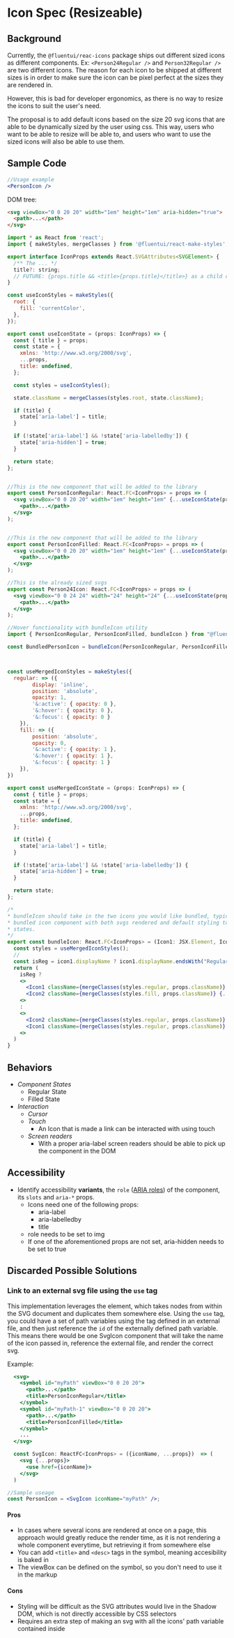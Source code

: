# Icon Spec (Resizeable)

## Background

Currently, the `@fluentui/reac-icons` package ships out different sized icons as different components. Ex: `<Person24Regular />` and `Person32Regular />` are two different icons. The reason for each icon to be shipped at different sizes is in order to make sure the icon can be pixel perfect at the sizes they are rendered in.

However, this is bad for developer ergonomics, as there is no way to resize the icons to suit the user's need.

The proposal is to add default icons based on the size 20 svg icons that are able to be dynamically sized by the user using css. This way, users who want to be able to resize will be able to, and users who want to use the sized icons will also be able to use them.

## Sample Code

```jsx
//Usage example
<PersonIcon />
```

DOM tree:

```html
<svg viewBox="0 0 20 20" width="1em" height="1em" aria-hidden="true">
  <path>...</path>
</svg>
```

```jsx
import * as React from 'react';
import { makeStyles, mergeClasses } from '@fluentui/react-make-styles';

export interface IconProps extends React.SVGAttributes<SVGElement> {
  /** The ... */
  title?: string;
  // FUTURE: {props.title && <title>{props.title}</title>} as a child component to the svg
}

const useIconStyles = makeStyles({
  root: {
    fill: 'currentColor',
  },
});

export const useIconState = (props: IconProps) => {
  const { title } = props;
  const state = {
    xmlns: 'http://www.w3.org/2000/svg',
    ...props,
    title: undefined,
  };

  const styles = useIconStyles();

  state.className = mergeClasses(styles.root, state.className);

  if (title) {
    state['aria-label'] = title;
  }

  if (!state['aria-label'] && !state['aria-labelledby']) {
    state['aria-hidden'] = true;
  }

  return state;
};


//This is the new component that will be added to the library
export const PersonIconRegular: React.FC<IconProps> = props => (
  <svg viewBox="0 0 20 20" width="1em" height="1em" {...useIconState(props)}>
    <path>...</path>
  </svg>
);


//This is the new component that will be added to the library
export const PersonIconFilled: React.FC<IconProps> = props => (
  <svg viewBox="0 0 20 20" width="1em" height="1em" {...useIconState(props)}>
    <path>...</path>
  </svg>
);

//This is the already sized svgs
export const Person24Icon: React.FC<IconProps> = props => (
  <svg viewBox="0 0 24 24" width="24" height="24" {...useIconState(props)}>
    <path>...</path>
  </svg>
);

//Hover functionality with bundleIcon utility
import { PersonIconRegular, PersonIconFilled, bundleIcon } from "@fluentui/react-icons"

const BundledPersonIcon = bundleIcon(PersonIconRegular, PersonIconFilled);



const useMergedIconStyles = makeStyles({
  regular: => ({
        display: 'inline',
        position: 'absolute',
        opacity: 1,
        '&:active': { opacity: 0 },
        '&:hover': { opacity: 0 },
        '&:focus': { opacity: 0 }
    }),
    fill: => ({
        position: 'absolute',
        opacity: 0,
        '&:active': { opacity: 1 },
        '&:hover': { opacity: 1 },
        '&:focus': { opacity: 1 }
    }),
})

export const useMergedIconState = (props: IconProps) => {
  const { title } = props;
  const state = {
    xmlns: 'http://www.w3.org/2000/svg',
    ...props,
    title: undefined,
  };

  if (title) {
    state['aria-label'] = title;
  }

  if (!state['aria-label'] && !state['aria-labelledby']) {
    state['aria-hidden'] = true;
  }

  return state;
};

/*
* bundleIcon should take in the two icons you would like bundled, typically a regular and filled state, and returns a
* bundled icon component with both svgs rendered and default styling to toggle between the two on different select
* states.
*/
export const bundleIcon: React.FC<IconProps> = (Icon1: JSX.Element, Icon2: JSX.Element, props) => {
  const styles = useMergedIconStyles();
  //
  const isReg = icon1.displayName ? icon1.displayName.endsWith("Regular") ? true : false : false;
  return (
    isReg ?
    <>
      <Icon1 className={mergeClasses(styles.regular, props.className)} {...useMergedIconState(props)}>
      <Icon2 className={mergeClasses(styles.fill, props.className)} {...useMergedIconState(props)}>
    <>
    :
    <>
      <Icon2 className={mergeClasses(styles.regular, props.className)} {...useMergedIconState(props)}>
      <Icon1 className={mergeClasses(styles.regular, props.className)} {...useMergedIconState(props)}>
    <>
  )
}

```

## Behaviors

- _Component States_
  - Regular State
  - Filled State
- _Interaction_
  - _Cursor_
  - _Touch_
    - An Icon that is made a link can be interacted with using touch
  - _Screen readers_
    - With a proper aria-label screen readers should be able to pick up the component in the DOM

## Accessibility

- Identify accessibility **variants**, the `role` ([ARIA roles](https://www.w3.org/TR/wai-aria-1.1/#role_definitions)) of the component, its `slots` and `aria-*` props.
  - Icons need one of the following props:
    - aria-label
    - aria-labelledby
    - title
  - role needs to be set to img
  - If one of the aforementioned props are not set, aria-hidden needs to be set to true

## Discarded Possible Solutions

### Link to an external svg file using the `use` tag

This implementation leverages the [<use>](https://developer.mozilla.org/en-US/docs/Web/SVG/Element/use) element, which
takes nodes from within the SVG document and duplicates them somewhere else. Using the `use` tag, you could have a set
of path variables using the [<symbol>](https://developer.mozilla.org/en-US/docs/Web/SVG/Element/symbol) tag
defined in an external file, and then just reference the `id` of the externally defined path variable. This means there
would be one SvgIcon component that will take the name of the icon passed in, reference the external file, and render the
correct svg.

Example:

```jsx
  <svg>
    <symbol id="myPath" viewBox="0 0 20 20">
      <path>...</path>
      <title>PersonIconRegular</title>
    </symbol>
    <symbol id="myPath-1" viewBox="0 0 20 20">
      <path>...</path>
      <title>PersonIconFilled</title>
    </symbol>
    ...
  </svg>

  const SvgIcon: ReactFC<IconProps> = ({iconName, ...props})  => (
    <svg {...props}>
      <use href={iconName}>
    </svg>
  )
```

```jsx
//Sample useage
const PersonIcon = <SvgIcon iconName="myPath" />;
```

#### Pros

- In cases where several icons are rendered at once on a page, this approach would greatly reduce the render time, as
  it is not rendering a whole component everytime, but retrieving it from somewhere else
- You can add `<title>` and `<desc>` tags in the symbol, meaning accesibility is baked in
- The viewBox can be defined on the symbol, so you don't need to use it in the markup

#### Cons

- Styling will be difficult as the SVG attributes would live in the Shadow DOM, which is not directly accessible by
  CSS selectors
- Requires an extra step of making an svg with all the icons' path variable contained inside
